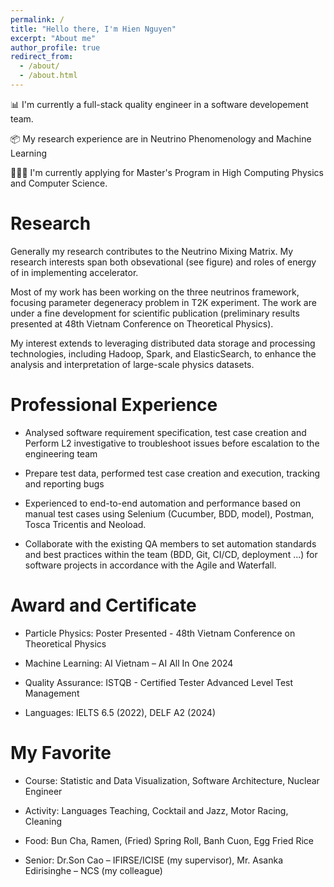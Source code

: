 ```yaml
---
permalink: /
title: "Hello there, I'm Hien Nguyen"
excerpt: "About me"
author_profile: true
redirect_from: 
  - /about/
  - /about.html
---
```


📊 I'm currently a full-stack quality engineer in a software developement team. 

📦 My research experience are in Neutrino Phenomenology and Machine Learning

👩🏻‍💻 I'm currently applying for Master's Program in High Computing Physics and Computer Science. 



Research
======
<!-- # ![Illustration of my interest](/images/HE-Neutrinos.png) -->

<!-- ------ -->

Generally my research contributes to the Neutrino Mixing Matrix. My research interests span both obsevational (see figure) and roles of energy of in implementing accelerator. 

Most of my work has been working on the three neutrinos framework, focusing parameter degeneracy problem in T2K experiment. The work are under a fine development for scientific publication (preliminary results presented at 48th Vietnam Conference on Theoretical Physics). 

My interest extends to leveraging distributed data storage and processing technologies, including Hadoop, Spark, and ElasticSearch, to enhance the analysis and interpretation of large-scale physics datasets.




Professional Experience
======

- Analysed software requirement specification, test case creation and Perform L2 investigative to troubleshoot issues before escalation to the engineering team 

- Prepare test data, performed test case creation and execution, tracking and reporting bugs

- Experienced to end-to-end automation and performance based on manual test cases using Selenium (Cucumber, BDD, model), Postman, Tosca Tricentis and Neoload. 

- Collaborate with the existing QA members to set automation standards and best practices within the team (BDD, Git, CI/CD, deployment ...) for software projects in accordance with the Agile and Waterfall. 



Award and Certificate 
======
- Particle Physics: Poster Presented - 48th Vietnam Conference on Theoretical Physics 

- Machine Learning: AI Vietnam – AI All In One 2024 

- Quality Assurance: ISTQB - Certified Tester Advanced Level Test Management 

- Languages: IELTS 6.5 (2022), DELF A2 (2024)  


My Favorite
======
- Course: Statistic and Data Visualization, Software Architecture, Nuclear Engineer  

- Activity: Languages Teaching, Cocktail and Jazz, Motor Racing, Cleaning 

- Food: Bun Cha, Ramen, (Fried) Spring Roll, Banh Cuon, Egg Fried Rice 

- Senior: Dr.Son Cao – IFIRSE/ICISE (my supervisor), Mr. Asanka Edirisinghe – NCS (my colleague)